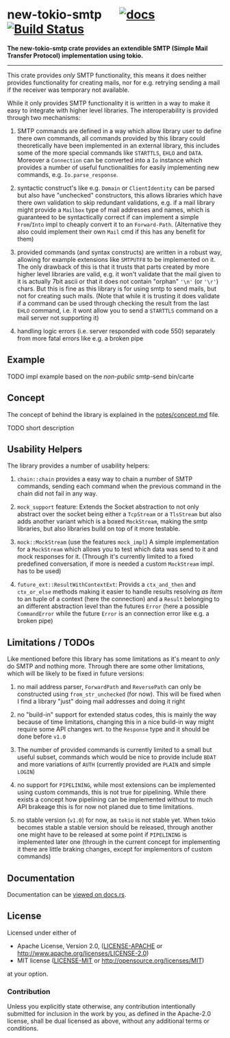 # new-tokio-smtp &emsp; [![docs](https://docs.rs/new-tokio-smtp/badge.svg)](https://docs.rs/new-tokio-smtp) [![Build Status](https://travis-ci.org/1aim/new_tokio_smtp.svg?branch=master)](https://travis-ci.org/1aim/new_tokio_smtp)

**The new-tokio-smtp crate provides an extendible SMTP (Simple Mail Transfer Protocol)
implementation using tokio.**

---

This crate provides _only_ SMTP functionality, this means it does neither
provides functionality for creating mails, nor for e.g. retrying sending
a mail if the receiver was temporary not available.

While it only provides SMTP functionality it is written in a way to
make it easy to integrate with higher level libraries. The interoperability
is provided through two mechanisms:

1. SMTP commands are defined in a way which allow library user to
   define there own commands, all commands provided by this library
   could theoretically have been implemented in an external library,
   this includes some of the more special commands like `STARTTLS`, 
   `EHLO` and `DATA`. Moreover a `Connection` can be converted into
   a `Io` instance which provides a number of useful functionalities
   for easily implementing new commands, e.g. `Io.parse_response`.

2. syntactic construct's like e.g. `Domain` or `ClientIdentity` can
   be parsed but also have "unchecked" constructors, this allows libraries
   which have there own validation to skip redundant validations, e.g.
   if a mail library might provide a `Mailbox` type of mail addresses and
   names, which is guaranteed to be syntactically correct if can implement
   a simple `From`/`Into` impl to cheaply convert it to an `Forward-Path`.
   (Alternative they also could implement their own `Mail` cmd if this
   has any benefit for them)

3. provided commands (and syntax constructs) are written in a robust way,
   allowing for example extensions like `SMTPUTF8` to be implemented on it.
   The only drawback of this is that it trusts that parts created by more
   higher level libraries are valid, e.g. it won't validate that the mail
   given to it is actually 7bit ascii or that it does not contain "orphan"
   `'\n'` (or `'\r'`) chars. But this is fine as this library is for using
   smtp to send mails, but not for creating such mails. (Note that while
   it is trusting it does validate if a command can be used through checking
   the result from the last `EHLO` command, i.e. it wont allow you to send
   a `STARTTLS` command on a mail server not supporting it)

4. handling logic errors (i.e. server responded with code 550) separately
   from more fatal errors like e.g. a broken pipe

## Example

TODO impl example based on the _non-public_ smtp-send bin/carte

## Concept

The concept of behind the library is explained
in the [notes/concept.md](./notes/convept.md) file.

TODO short description

## Usability Helpers

The library provides a number of usability helpers:

1. `chain::chain` provides a easy way to chain a number of
    SMTP commands, sending each command when the previous
    command in the chain did not fail in any way.

2. `mock_support` feature:
    Extends the Socket abstraction to not only abstract over
    the socket being either a `TcpStream` or a `TlsStream` but
    also adds another variant which is a boxed `MockStream`, making
    the smtp libraries, but also libraries build on top of it more
    testable.

3. `mock::MockStream` (use the features `mock_impl`)
    A simple implementation for a `MockStream` which allows you
    to test which data was send to it and mock responses for it.
    (Through it's currently limited to a fixed predefined conversation,
    if more is needed a custom `MockStream` impl. has to be used) 

4. `future_ext::ResultWithContextExt`: 
    Provids a `ctx_and_then` and `ctx_or_else` methods making
    it easier to handle results resolving _as Item_ to an tuple
    of a context (here the connection) and a `Result` belonging
    to an different abstraction level than the futures `Error` 
    (here a possible `CommandError` while the future `Error` is
    an connection error like e.g. a broken pipe)

## Limitations / TODOs

Like mentioned before this library has some limitations as it's
meant to _only_ do SMTP and nothing more. Through there are
some other limitations, which will be likely to be fixed
in future versions:

1. no mail address parser, `ForwardPath` and `ReversePath` can
   only be constructed using `from_str_unchecked` (for now).
   This will be fixed when I find a library "just" doing mail
   addresses and doing it right

2. no "build-in" support for extended status codes, this is mainly
   the way because of time limitations, changing this in a nice
   build-in way might require some API changes wrt. to the
   `Response` type and it should be done before `v1.0`

3. The number of provided commands is currently limited to a
   small but useful subset, commands which would be nice
   to provide include `BDAT` and more variations of `AUTH`
   (currently provided are `PLAIN` and simple `LOGIN`)

4. no support for `PIPELINING`, while most extensions can be
   implemented using custom commands, this is not true for
   pipelining. While there exists a concept how pipelining
   can be implemented without to much API brakeage this is
   for now not planed due to time limitations.

5. no stable version (`v1.0`) for now, as `tokio` is not stable yet.
   When tokio becomes stable a stable version should be released, 
   through another one might have to be released at some point if
   `PIPELINING` is implemented later one (through in the
   current concept for implementing it there are little
   braking changes, except for implementors of custom commands)

## Documentation

Documentation can be [viewed on docs.rs](https://docs.rs/new-tokio-smtp).

## License

Licensed under either of

* Apache License, Version 2.0, ([LICENSE-APACHE](LICENSE-APACHE) or http://www.apache.org/licenses/LICENSE-2.0)
* MIT license ([LICENSE-MIT](LICENSE-MIT) or http://opensource.org/licenses/MIT)

at your option.

### Contribution

Unless you explicitly state otherwise, any contribution intentionally submitted
for inclusion in the work by you, as defined in the Apache-2.0 license, shall be dual licensed as above, without any
additional terms or conditions.
